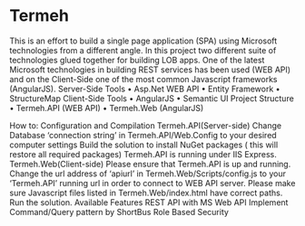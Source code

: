 Termeh
======
This is an effort to build a single page application (SPA) using Microsoft technologies from a different angle. In this project two different suite of technologies glued together for building LOB apps. One of the latest Microsoft technologies in building REST services has been used (WEB API) and on the Client-Side one of the most common Javascript frameworks (AngularJS). 
Server-Side Tools
•	Asp.Net WEB API
•	Entity Framework 
•	StructureMap
Client-Side Tools
•	AngularJS
•	Semantic UI
Project Structure
•	Termeh.API (WEB API)
•	Termeh.Web (AngularJS)

How to:
Configuration and Compilation
Termeh.API(Server-side)
Change Database ‘connection string’ in Termeh.API/Web.Config to your desired computer settings
Build the solution to install NuGet packages ( this will restore all required packages)
Termeh.API is running under IIS Express.
Termeh.Web(Client-side)
Please ensure that Termeh.API is up and running.
Change the url address of ‘apiurl’ in Termeh.Web/Scripts/config.js to your ‘Termeh.API’ running url in order to connect to WEB API server.
Please make sure Javascript files listed in Termeh.Web/index.html have correct paths.
Run the solution.
Available Features
REST API with MS Web API 
Implement Command/Query pattern by ShortBus
Role Based Security











